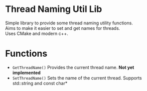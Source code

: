# Thread Naming Util Lib

Simple library to provide some thread naming utility functions.  
Aims to make it easier to set and get names for threads.  
Uses CMake and modern c++.  

# Functions
- `GetThreadName()` Provides the current thread name. **Not yet implemented**
- `SetThreadName()` Sets the name of the current thread. Supports std::string and const char*
